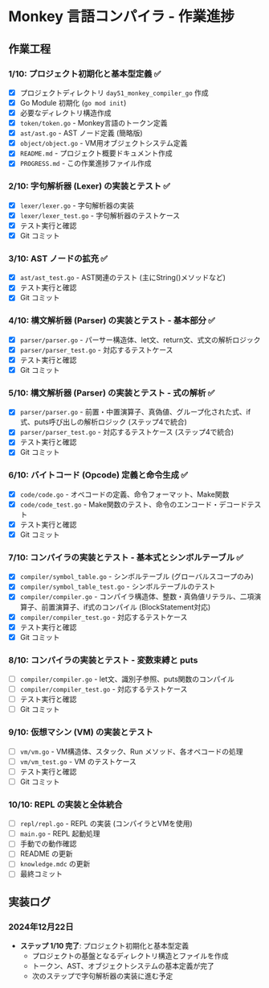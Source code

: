 # Monkey 言語コンパイラ - 作業進捗

## 作業工程

### 1/10: プロジェクト初期化と基本型定義 ✅
- [x] プロジェクトディレクトリ `day51_monkey_compiler_go` 作成
- [x] Go Module 初期化 (`go mod init`)
- [x] 必要なディレクトリ構造作成
- [x] `token/token.go` - Monkey言語のトークン定義
- [x] `ast/ast.go` - AST ノード定義 (簡略版)
- [x] `object/object.go` - VM用オブジェクトシステム定義
- [x] `README.md` - プロジェクト概要ドキュメント作成
- [x] `PROGRESS.md` - この作業進捗ファイル作成

### 2/10: 字句解析器 (Lexer) の実装とテスト ✅
- [x] `lexer/lexer.go` - 字句解析器の実装
- [x] `lexer/lexer_test.go` - 字句解析器のテストケース
- [x] テスト実行と確認
- [x] Git コミット

### 3/10: AST ノードの拡充 ✅
- [x] `ast/ast_test.go` - AST関連のテスト (主にString()メソッドなど)
- [x] テスト実行と確認
- [x] Git コミット

### 4/10: 構文解析器 (Parser) の実装とテスト - 基本部分 ✅
- [x] `parser/parser.go` - パーサー構造体、let文、return文、式文の解析ロジック
- [x] `parser/parser_test.go` - 対応するテストケース
- [x] テスト実行と確認
- [x] Git コミット

### 5/10: 構文解析器 (Parser) の実装とテスト - 式の解析 ✅
- [x] `parser/parser.go` - 前置・中置演算子、真偽値、グループ化された式、if式、puts呼び出しの解析ロジック (ステップ4で統合)
- [x] `parser/parser_test.go` - 対応するテストケース (ステップ4で統合)
- [x] テスト実行と確認
- [x] Git コミット

### 6/10: バイトコード (Opcode) 定義と命令生成 ✅
- [x] `code/code.go` - オペコードの定義、命令フォーマット、Make関数
- [x] `code/code_test.go` - Make関数のテスト、命令のエンコード・デコードテスト
- [x] テスト実行と確認
- [x] Git コミット

### 7/10: コンパイラの実装とテスト - 基本式とシンボルテーブル ✅
- [x] `compiler/symbol_table.go` - シンボルテーブル (グローバルスコープのみ)
- [x] `compiler/symbol_table_test.go` - シンボルテーブルのテスト
- [x] `compiler/compiler.go` - コンパイラ構造体、整数・真偽値リテラル、二項演算子、前置演算子、if式のコンパイル (BlockStatement対応)
- [x] `compiler/compiler_test.go` - 対応するテストケース
- [x] テスト実行と確認
- [x] Git コミット

### 8/10: コンパイラの実装とテスト - 変数束縛と puts
- [ ] `compiler/compiler.go` - let文、識別子参照、puts関数のコンパイル
- [ ] `compiler/compiler_test.go` - 対応するテストケース
- [ ] テスト実行と確認
- [ ] Git コミット

### 9/10: 仮想マシン (VM) の実装とテスト
- [ ] `vm/vm.go` - VM構造体、スタック、Run メソッド、各オペコードの処理
- [ ] `vm/vm_test.go` - VM のテストケース
- [ ] テスト実行と確認
- [ ] Git コミット

### 10/10: REPL の実装と全体統合
- [ ] `repl/repl.go` - REPL の実装 (コンパイラとVMを使用)
- [ ] `main.go` - REPL 起動処理
- [ ] 手動での動作確認
- [ ] README の更新
- [ ] `knowledge.mdc` の更新
- [ ] 最終コミット

## 実装ログ

### 2024年12月22日
- **ステップ 1/10 完了**: プロジェクト初期化と基本型定義
  - プロジェクトの基盤となるディレクトリ構造とファイルを作成
  - トークン、AST、オブジェクトシステムの基本定義が完了
  - 次のステップで字句解析器の実装に進む予定 

